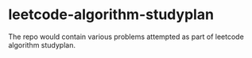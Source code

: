 # leetcode-algorithm-studyplan
The repo would contain various problems attempted as part of leetcode algorithm studyplan.
